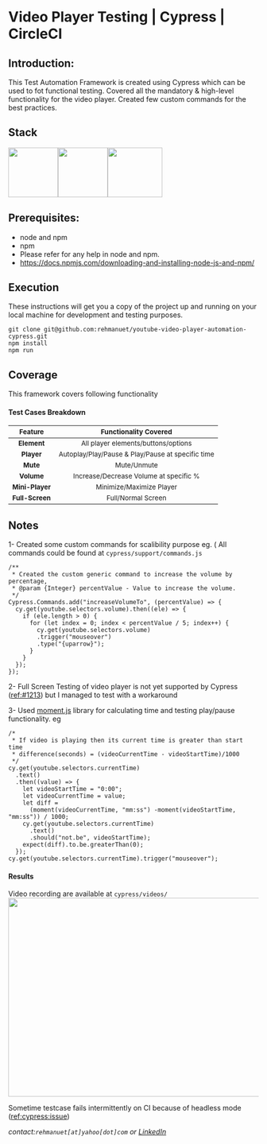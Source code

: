 # Video Player Testing | Cypress | CircleCI

Introduction:
---------------
This Test Automation Framework is created using Cypress which can be used to fot functional testing. Covered all the mandatory & high-level functionality for the video player. Created few custom commands for the best practices.

Stack
---------------
<img src="https://s4-recruiting.cdn.greenhouse.io/external_greenhouse_job_boards/logos/400/113/000/original/Cypress.io_Round_Logo.png?1618514359?raw=true" width="100" height="100"/><img src="https://seeklogo.com/images/N/nodejs-logo-FBE122E377-seeklogo.com.png?raw=true" width="100" height="100"/><img src="https://images.ctfassets.net/k62me4xboi1l/55FkKC6k4E6I80qOOu2A0M/4b03468aed1c04a639acfa2c513cbcae/angular-sdk-03.svg" width="110" height="100" />

Prerequisites:
---------------
*	node and npm
*	npm
*	Please refer for any help in node and npm.
* 	https://docs.npmjs.com/downloading-and-installing-node-js-and-npm/

Execution
---------------
These instructions will get you a copy of the project up and running on your local machine for development and testing purposes.

```
git clone git@github.com:rehmanuet/youtube-video-player-automation-cypress.git
npm install
npm run 
```

Coverage
---------------
This framework covers following functionality

#### Test Cases Breakdown
|    <sub>Feature</sub>  |    <sub>Functionality Covered</sub> |
| :-:  | :-: |
|    <b> <sub>Element</sub> </b>   | <sub>All player elements/buttons/options</sub>  |
|    <b> <sub>Player</sub> </b>   | <sub>Autoplay/Play/Pause & Play/Pause at specific time</sub>  |
|    <b> <sub>Mute</sub> </b>   | <sub>Mute/Unmute</sub>  |
|    <b> <sub>Volume</sub> </b>   | <sub>Increase/Decrease Volume at specific %</sub>  
|    <b> <sub>Mini-Player</sub> </b>   | <sub>Minimize/Maximize Player</sub>  
|    <b> <sub>Full-Screen</sub> </b>   | <sub>Full/Normal Screen</sub>  

Notes
---------------
1- Created some custom commands for scalibility purpose eg. ( All commands could be found at `cypress/support/commands.js`
```
/**
 * Created the custom generic command to increase the volume by percentage,
 * @param {Integer} percentValue - Value to increase the volume.
 */
Cypress.Commands.add("increaseVolumeTo", (percentValue) => {
  cy.get(youtube.selectors.volume).then((ele) => {
    if (ele.length > 0) {
      for (let index = 0; index < percentValue / 5; index++) {
        cy.get(youtube.selectors.volume)
        .trigger("mouseover")
        .type("{uparrow}");
      }
    }
  });
});
```
2- Full Screen Testing of video player is not yet supported by Cypress ([ref:#1213](https://github.com/cypress-io/cypress/issues/1213)) but I managed to test with a workaround

3- Used [moment.js](https://momentjs.com/) library for calculating time and testing play/pause functionality. eg
```
/*
 * If video is playing then its current time is greater than start time
 * difference(seconds) = (videoCurrentTime - videoStartTime)/1000
 */
cy.get(youtube.selectors.currentTime)
  .text()
  .then((value) => {
    let videoStartTime = "0:00";
    let videoCurrentTime = value;
    let diff =
      (moment(videoCurrentTime, "mm:ss") -moment(videoStartTime, "mm:ss")) / 1000;
    cy.get(youtube.selectors.currentTime)
      .text()
      .should("not.be", videoStartTime);
    expect(diff).to.be.greaterThan(0);
  });
cy.get(youtube.selectors.currentTime).trigger("mouseover");
```
#### Results
Video recording are available at `cypress/videos/`
<img src="https://github.com/rehmanuet/DataEssential/blob/master/junk/resultfe.png?raw=true" width="600" height="400" />

Sometime testcase fails intermittently on CI because of headless mode ([ref:cypress:issue](https://github.com/cypress-io/cypress/issues/5098))

_contact:`rehmanuet[at]yahoo[dot]com`_ *or* _[LinkedIn](https://www.linkedin.com/in/rehmanuet/)_
